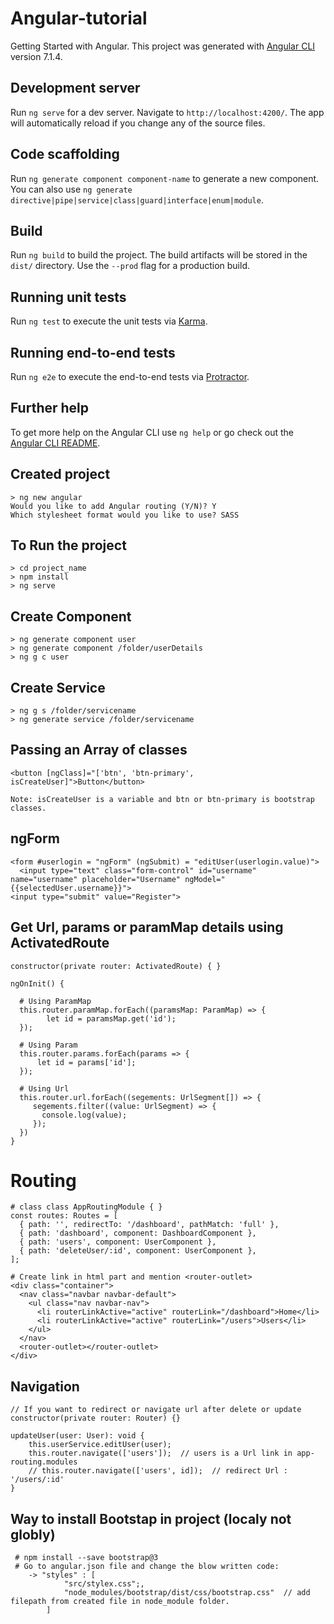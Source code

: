 # Angular-tutorial
Getting Started with Angular. This project was generated with [Angular CLI](https://github.com/angular/angular-cli) version 7.1.4.

## Development server

Run `ng serve` for a dev server. Navigate to `http://localhost:4200/`. The app will automatically reload if you change any of the source files.

## Code scaffolding

Run `ng generate component component-name` to generate a new component. You can also use `ng generate directive|pipe|service|class|guard|interface|enum|module`.

## Build

Run `ng build` to build the project. The build artifacts will be stored in the `dist/` directory. Use the `--prod` flag for a production build.

## Running unit tests

Run `ng test` to execute the unit tests via [Karma](https://karma-runner.github.io).

## Running end-to-end tests

Run `ng e2e` to execute the end-to-end tests via [Protractor](http://www.protractortest.org/).

## Further help

To get more help on the Angular CLI use `ng help` or go check out the [Angular CLI README](https://github.com/angular/angular-cli/blob/master/README.md).

## Created project 

    > ng new angular
    Would you like to add Angular routing (Y/N)? Y
    Which stylesheet format would you like to use? SASS
    
## To Run the project

    > cd project_name
    > npm install
    > ng serve
   
## Create Component

    > ng generate component user
    > ng generate component /folder/userDetails
    > ng g c user
   
## Create Service

    > ng g s /folder/servicename
    > ng generate service /folder/servicename
   
## Passing an Array of classes
   
    <button [ngClass]="['btn', 'btn-primary', isCreateUser]">Button</button>
    
    Note: isCreateUser is a variable and btn or btn-primary is bootstrap classes. 

## ngForm

    <form #userlogin = "ngForm" (ngSubmit) = "editUser(userlogin.value)">
      <input type="text" class="form-control" id="username" name="username" placeholder="Username" ngModel="{{selectedUser.username}}">
    <input type="submit" value="Register">
      
## Get Url, params or paramMap details using ActivatedRoute

    constructor(private router: ActivatedRoute) { }
    
    ngOnInit() {
      
      # Using ParamMap
      this.router.paramMap.forEach((paramsMap: ParamMap) => {
            let id = paramsMap.get('id');
      });
      
      # Using Param
      this.router.params.forEach(params => { 
          let id = params['id'];
      });
      
      # Using Url
      this.router.url.forEach((segements: UrlSegment[]) => {
         segements.filter((value: UrlSegment) => {
           console.log(value);
         });
      })
    }

# Routing

    # class class AppRoutingModule { }
    const routes: Routes = [
      { path: '', redirectTo: '/dashboard', pathMatch: 'full' },
      { path: 'dashboard', component: DashboardComponent },
      { path: 'users', component: UserComponent },
      { path: 'deleteUser/:id', component: UserComponent },
    ];
    
    # Create link in html part and mention <router-outlet>
    <div class="container">
      <nav class="navbar navbar-default">
        <ul class="nav navbar-nav">
          <li routerLinkActive="active" routerLink="/dashboard">Home</li>
          <li routerLinkActive="active" routerLink="/users">Users</li>
        </ul>
      </nav>
      <router-outlet></router-outlet>
    </div>

## Navigation 

    // If you want to redirect or navigate url after delete or update 
    constructor(private router: Router) {}
    
    updateUser(user: User): void {
        this.userService.editUser(user);
        this.router.navigate(['users']);  // users is a Url link in app-routing.modules
        // this.router.navigate(['users', id]);  // redirect Url : '/users/:id'
    }

## Way to install Bootstap in project (localy not globly)

     # npm install --save bootstrap@3
     # Go to angular.json file and change the blow written code:
        -> "styles" : [
                "src/stylex.css";,
                "node_modules/bootstrap/dist/css/bootstrap.css"  // add filepath from created file in node_module folder.
            ]
